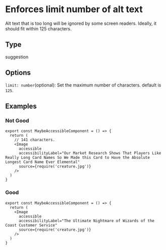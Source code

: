 # Enforces limit number of alt text

Alt text that is too long will be ignored by some screen readers. Ideally, it should fit within 125 characters.

## Type

suggestion

## Options

`limit: number`(optional): Set the maximum number of characters. default is `125`.

## Examples

### Not Good

```tsx
export const MaybeAccessibleComponent = () => {
  return (
    // 141 characters.
    <Image
      accessible
      accessibilityLabel="Our Market Research Shows That Players Like Really Long Card Names So We Made this Card to Have the Absolute Longest Card Name Ever Elemental"
      source={require('creature.jpg')}
    />
  )
}
```

### Good

```tsx
export const MaybeAccessibleComponent = () => {
  return (
    <Image
      accessible
      accessibilityLabel="The Ultimate Nightmare of Wizards of the Coast Customer Service"
      source={require('creature.jpg')}
    />
  )
}
```
